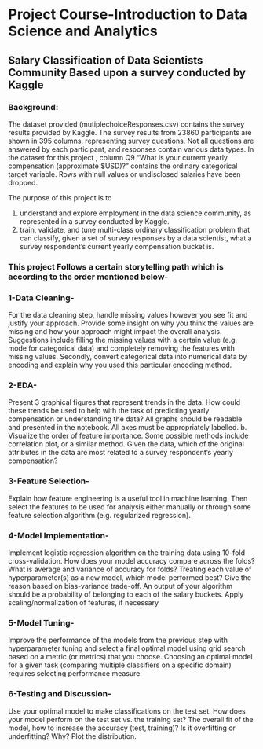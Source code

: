 # Project Course-Introduction to Data Science and Analytics
## Salary Classification of Data Scientists Community Based upon a survey conducted by Kaggle

### Background:
The dataset provided (mutiplechoiceResponses.csv) contains the survey results provided by Kaggle. The
survey results from 23860 participants are shown in 395 columns, representing survey questions. Not all
questions are answered by each participant, and responses contain various data types.
In the dataset for this project , column Q9 “What is your current yearly compensation (approximate
$USD)?” contains the ordinary categorical target variable. Rows with null values or undisclosed salaries
have been dropped. 

The purpose of this project is to
1) understand and explore employment in the data science community, as represented in a survey
conducted by Kaggle.
2) train, validate, and tune multi-class ordinary classification problem that can classify, given a set of survey
responses by a data scientist, what a survey respondent’s current yearly compensation bucket is.

### This project Follows a certain storytelling path which is according to the order mentioned below-

### 1-Data Cleaning-
For the data cleaning step, handle missing values however you see fit and justify your approach.
Provide some insight on why you think the values are missing and how your approach might impact
the overall analysis. Suggestions include filling the missing values with a certain value (e.g. mode
for categorical data) and completely removing the features with missing values. Secondly, convert
categorical data into numerical data by encoding and explain why you used this particular encoding
method. 

### 2-EDA-
Present 3 graphical figures that represent trends in the data. How could these trends be used to
help with the task of predicting yearly compensation or understanding the data? All graphs
should be readable and presented in the notebook. All axes must be appropriately labelled.
b. Visualize the order of feature importance. Some possible methods include correlation plot, or
a similar method. Given the data, which of the  original attributes in the data are most related to
a survey respondent’s yearly compensation?

### 3-Feature Selection-
Explain how feature engineering is a useful tool in machine learning. Then select the features to
be used for analysis either manually or through some feature selection algorithm (e.g. regularized
regression). 

### 4-Model Implementation-
Implement logistic regression algorithm on the training data using 10-fold cross-validation. How
does your model accuracy compare across the folds? What is average and variance of accuracy for
folds? Treating each value of hyperparameter(s) as a new model, which model performed best?
Give the reason based on bias-variance trade-off. An output of your algorithm should be a
probability of belonging to each of the salary buckets. Apply scaling/normalization of features, if
necessary

### 5-Model Tuning-
Improve the performance of the models from the previous step with hyperparameter tuning and
select a final optimal model using grid search based on a metric (or metrics) that you choose.
Choosing an optimal model for a given task (comparing multiple classifiers on a specific domain)
requires selecting performance measure

### 6-Testing and Discussion-
Use your optimal model to make classifications on the test set. How does your model perform on
the test set vs. the training set? The overall fit of the model, how to increase the accuracy (test,
training)? Is it overfitting or underfitting? Why? Plot the distribution.


